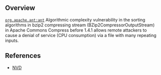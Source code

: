 ## Overview
[`org.apache.ant:ant`](http://search.maven.org/#search%7Cga%7C1%7Ca%3A%22ant%22)
Algorithmic complexity vulnerability in the sorting algorithms in bzip2 compressing stream (BZip2CompressorOutputStream) in Apache Commons Compress before 1.4.1 allows remote attackers to cause a denial of service (CPU consumption) via a file with many repeating inputs.

## References
- [NVD](https://web.nvd.nist.gov/view/vuln/detail?vulnId=CVE-2012-2098)